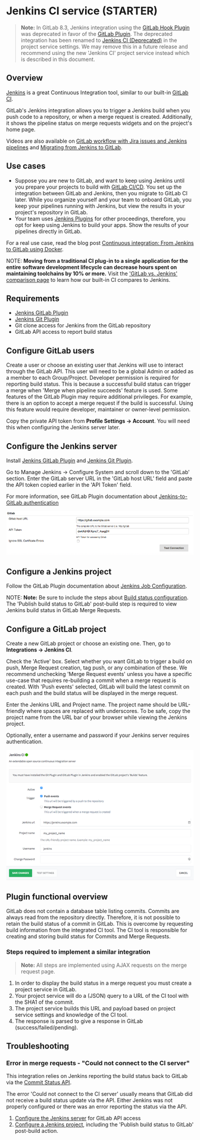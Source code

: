 # Jenkins CI service **(STARTER)**

>**Note:**
In GitLab 8.3, Jenkins integration using the
[GitLab Hook Plugin](https://wiki.jenkins.io/display/JENKINS/GitLab+Hook+Plugin)
was deprecated in favor of the
[GitLab Plugin](https://wiki.jenkins.io/display/JENKINS/GitLab+Plugin).
The deprecated integration has been renamed to [Jenkins CI (Deprecated)](jenkins_deprecated.md) in the
project service settings. We may remove this in a future release and recommend
using the new 'Jenkins CI' project service instead which is described in this
document.

## Overview

[Jenkins](https://jenkins.io/) is a great Continuous Integration tool, similar to our built-in
[GitLab CI](../ci/README.md).

GitLab's Jenkins integration allows you to trigger a Jenkins build when you
push code to a repository, or when a merge request is created. Additionally,
it shows the pipeline status on merge requests widgets and on the project's home page.

Videos are also available on [GitLab workflow with Jira issues and Jenkins pipelines](https://youtu.be/Jn-_fyra7xQ)
and [Migrating from Jenkins to GitLab](https://www.youtube.com/watch?v=RlEVGOpYF5Y).

## Use cases

- Suppose you are new to GitLab, and want to keep using Jenkins until you prepare
  your projects to build with [GitLab CI/CD](../ci/README.md). You set up the
  integration between GitLab and Jenkins, then you migrate to GitLab CI later. While
  you organize yourself and your team to onboard GitLab, you keep your pipelines
  running with Jenkins, but view the results in your project's repository in GitLab.
- Your team uses [Jenkins Plugins](https://plugins.jenkins.io/) for other proceedings,
  therefore, you opt for keep using Jenkins to build your apps. Show the results of your
  pipelines directly in GitLab.

For a real use case, read the blog post [Continuous integration: From Jenkins to GitLab using Docker](https://about.gitlab.com/blog/2017/07/27/docker-my-precious/).

NOTE: **Moving from a traditional CI plug-in to a single application for the entire software development lifecycle can decrease hours spent on maintaining toolchains by 10% or more.**
Visit the ['GitLab vs. Jenkins' comparison page](https://about.gitlab.com/devops-tools/jenkins-vs-gitlab.html) to learn how our built-in CI compares to Jenkins.

## Requirements

- [Jenkins GitLab Plugin](https://wiki.jenkins.io/display/JENKINS/GitLab+Plugin)
- [Jenkins Git Plugin](https://wiki.jenkins.io/display/JENKINS/Git+Plugin)
- Git clone access for Jenkins from the GitLab repository
- GitLab API access to report build status

## Configure GitLab users

Create a user or choose an existing user that Jenkins will use to interact
through the GitLab API. This user will need to be a global Admin or added
as a member to each Group/Project. Developer permission is required for reporting
build status. This is because a successful build status can trigger a merge
when 'Merge when pipeline succeeds' feature is used. Some features of the GitLab
Plugin may require additional privileges. For example, there is an option to
accept a merge request if the build is successful. Using this feature would
require developer, maintainer or owner-level permission.

Copy the private API token from **Profile Settings -> Account**. You will need this
when configuring the Jenkins server later.

## Configure the Jenkins server

Install [Jenkins GitLab Plugin](https://wiki.jenkins.io/display/JENKINS/GitLab+Plugin)
and [Jenkins Git Plugin](https://wiki.jenkins.io/display/JENKINS/Git+Plugin).

Go to Manage Jenkins -> Configure System and scroll down to the 'GitLab' section.
Enter the GitLab server URL in the 'GitLab host URL' field and paste the API token
copied earlier in the 'API Token' field.

For more information, see GitLab Plugin documentation about
[Jenkins-to-GitLab authentication](https://github.com/jenkinsci/gitlab-plugin#jenkins-to-gitlab-authentication)

![Jenkins GitLab plugin configuration](img/jenkins_gitlab_plugin_config.png)

## Configure a Jenkins project

Follow the GitLab Plugin documentation about [Jenkins Job Configuration](https://github.com/jenkinsci/gitlab-plugin#jenkins-job-configuration).

NOTE: **Note:**
Be sure to include the steps about [Build status configuration](https://github.com/jenkinsci/gitlab-plugin#build-status-configuration).
The 'Publish build status to GitLab' post-build step is required to view
Jenkins build status in GitLab Merge Requests.

## Configure a GitLab project

Create a new GitLab project or choose an existing one. Then, go to **Integrations ->
Jenkins CI**.

Check the 'Active' box. Select whether you want GitLab to trigger a build
on push, Merge Request creation, tag push, or any combination of these. We
recommend unchecking 'Merge Request events' unless you have a specific use-case
that requires re-building a commit when a merge request is created. With 'Push
events' selected, GitLab will build the latest commit on each push and the build
status will be displayed in the merge request.

Enter the Jenkins URL and Project name. The project name should be URL-friendly
where spaces are replaced with underscores. To be safe, copy the project name
from the URL bar of your browser while viewing the Jenkins project.

Optionally, enter a username and password if your Jenkins server requires
authentication.

![GitLab service settings](img/jenkins_gitlab_service_settings.png)

## Plugin functional overview

GitLab does not contain a database table listing commits. Commits are always
read from the repository directly. Therefore, it is not possible to retain the
build status of a commit in GitLab. This is overcome by requesting build
information from the integrated CI tool. The CI tool is responsible for creating
and storing build status for Commits and Merge Requests.

### Steps required to implement a similar integration

>**Note:**
All steps are implemented using AJAX requests on the merge request page.

1. In order to display the build status in a merge request you must create a project service in GitLab.
1. Your project service will do a (JSON) query to a URL of the CI tool with the SHA1 of the commit.
1. The project service builds this URL and payload based on project service settings and knowledge of the CI tool.
1. The response is parsed to give a response in GitLab (success/failed/pending).

## Troubleshooting

### Error in merge requests - "Could not connect to the CI server"

This integration relies on Jenkins reporting the build status back to GitLab via
the [Commit Status API](../api/commits.md#commit-status).

The error 'Could not connect to the CI server' usually means that GitLab did not
receive a build status update via the API. Either Jenkins was not properly
configured or there was an error reporting the status via the API.

1. [Configure the Jenkins server](#configure-the-jenkins-server) for GitLab API access
1. [Configure a Jenkins project](#configure-a-jenkins-project), including the
   'Publish build status to GitLab' post-build action.
